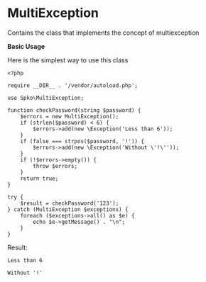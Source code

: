 # MultiException

Сontains the class that implements the concept of multiexception

**Basic Usage**

Here is the simplest way to use this class

    <?php
    
    require __DIR__ . '/vendor/autoload.php';
    
    use Spko\MultiException;
    
    function checkPassword(string $password) {
        $errors = new MultiException();
        if (strlen($password) < 6) {
            $errors->add(new \Exception('Less than 6'));
        }
        if (false === strpos($password, '!')) {
            $errors->add(new \Exception('Without \'!\''));
        }
        if (!$errors->empty()) {
            throw $errors;
        }
        return true;
    }
    
    try {
        $result = checkPassword('123');
    } catch (MultiException $exceptions) {
        foreach ($exceptions->all() as $e) {
            echo $e->getMessage() . "\n";
        }
    }

Result:

    Less than 6
    
    Without '!'


